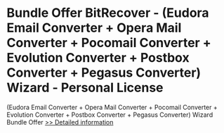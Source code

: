 # Bundle Offer BitRecover - (Eudora Email Converter + Opera Mail Converter + Pocomail Converter + Evolution Converter + Postbox Converter + Pegasus Converter) Wizard - Personal License
(Eudora Email Converter + Opera Mail Converter + Pocomail Converter + Evolution Converter + Postbox Converter + Pegasus Converter) Wizard Bundle Offer
[>> Detailed information](https://secure.shareit.com/shareit/product.html?productid=300998751&affiliateid=200057808)